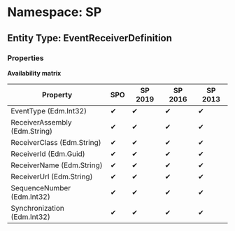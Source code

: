 # Namespace: SP

## Entity Type: EventReceiverDefinition

### Properties

**Availability matrix**

Property | SPO | SP 2019 | SP 2016 | SP 2013
----------|-----|---------|---------|--------
EventType (Edm.Int32) | ✔ | ✔ | ✔ | ✔
ReceiverAssembly (Edm.String) | ✔ | ✔ | ✔ | ✔
ReceiverClass (Edm.String) | ✔ | ✔ | ✔ | ✔
ReceiverId (Edm.Guid) | ✔ | ✔ | ✔ | ✔
ReceiverName (Edm.String) | ✔ | ✔ | ✔ | ✔
ReceiverUrl (Edm.String) | ✔ | ✔ | ✔ | ✔
SequenceNumber (Edm.Int32) | ✔ | ✔ | ✔ | ✔
Synchronization (Edm.Int32) | ✔ | ✔ | ✔ | ✔

